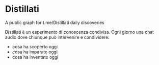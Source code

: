 # Distillati
A public graph for t.me/Distillati daily discoveries

Distillati è un esperimento di conoscenza condivisa.
Ogni giorno una chat audio dove chiunque può intervenire e condividere:
- cosa ha scoperto oggi
- cosa ha imparato oggi
- cosa ha inventato oggi
